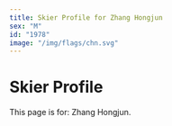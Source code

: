 ```yaml
---
title: Skier Profile for Zhang Hongjun
sex: "M"
id: "1978"
image: "/img/flags/chn.svg" 
---
```


# Skier Profile

This page is for: Zhang Hongjun.
    
